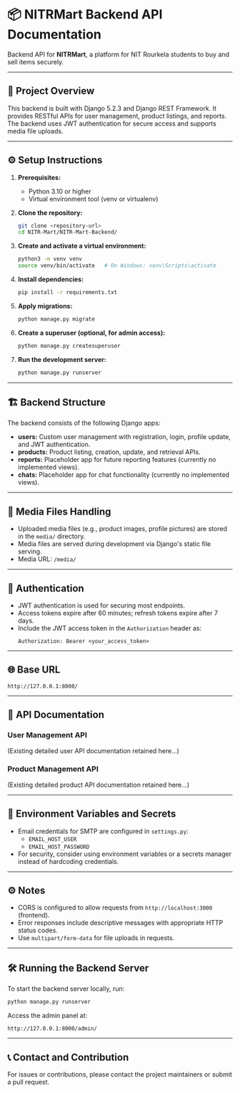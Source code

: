 # 📦 NITRMart Backend API Documentation

Backend API for **NITRMart**, a platform for NIT Rourkela students to buy and sell items securely.

---

## 🚀 Project Overview

This backend is built with Django 5.2.3 and Django REST Framework. It provides RESTful APIs for user management, product listings, and reports. The backend uses JWT authentication for secure access and supports media file uploads.

---

## ⚙️ Setup Instructions

1. **Prerequisites:**
   - Python 3.10 or higher
   - Virtual environment tool (venv or virtualenv)

2. **Clone the repository:**
   ```bash
   git clone <repository-url>
   cd NITR-Mart/NITR-Mart-Backend/
   ```

3. **Create and activate a virtual environment:**
   ```bash
   python3 -m venv venv
   source venv/bin/activate   # On Windows: venv\Scripts\activate
   ```

4. **Install dependencies:**
   ```bash
   pip install -r requirements.txt
   ```

5. **Apply migrations:**
   ```bash
   python manage.py migrate
   ```

6. **Create a superuser (optional, for admin access):**
   ```bash
   python manage.py createsuperuser
   ```

7. **Run the development server:**
   ```bash
   python manage.py runserver
   ```

---

## 🏗️ Backend Structure

The backend consists of the following Django apps:

- **users:** Custom user management with registration, login, profile update, and JWT authentication.
- **products:** Product listing, creation, update, and retrieval APIs.
- **reports:** Placeholder app for future reporting features (currently no implemented views).
- **chats:** Placeholder app for chat functionality (currently no implemented views).

---

## 📁 Media Files Handling

- Uploaded media files (e.g., product images, profile pictures) are stored in the `media/` directory.
- Media files are served during development via Django's static file serving.
- Media URL: `/media/`

---

## 🔐 Authentication

- JWT authentication is used for securing most endpoints.
- Access tokens expire after 60 minutes; refresh tokens expire after 7 days.
- Include the JWT access token in the `Authorization` header as:
  ```
  Authorization: Bearer <your_access_token>
  ```

---

## 🌐 Base URL

```
http://127.0.0.1:8000/
```

---

## 📜 API Documentation

### User Management API

(Existing detailed user API documentation retained here...)

### Product Management API

(Existing detailed product API documentation retained here...)

---

## 📝 Environment Variables and Secrets

- Email credentials for SMTP are configured in `settings.py`:
  - `EMAIL_HOST_USER`
  - `EMAIL_HOST_PASSWORD`
- For security, consider using environment variables or a secrets manager instead of hardcoding credentials.

---

## ⚙️ Notes

- CORS is configured to allow requests from `http://localhost:3000` (frontend).
- Error responses include descriptive messages with appropriate HTTP status codes.
- Use `multipart/form-data` for file uploads in requests.

---

## 🛠️ Running the Backend Server

To start the backend server locally, run:

```bash
python manage.py runserver
```

Access the admin panel at:

```
http://127.0.0.1:8000/admin/
```

---

## 📞 Contact and Contribution

For issues or contributions, please contact the project maintainers or submit a pull request.
